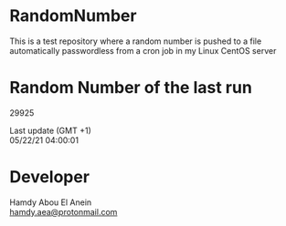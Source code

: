 # RandomNumber    
This is a test repository where a random number is pushed to a file automatically passwordless from a cron job in my Linux CentOS server    
# Random Number of the last run   
29925
      
Last update (GMT +1)    
05/22/21 04:00:01
# Developer    
Hamdy Abou El Anein   
hamdy.aea@protonmail.com
